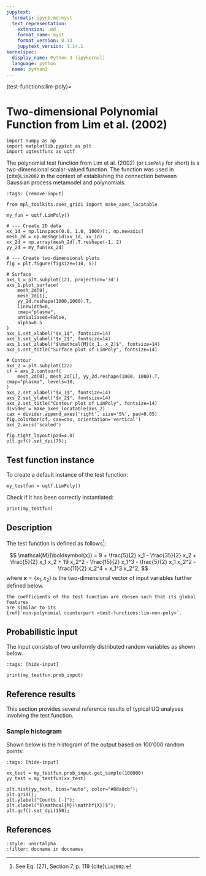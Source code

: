```yaml
---
jupytext:
  formats: ipynb,md:myst
  text_representation:
    extension: .md
    format_name: myst
    format_version: 0.13
    jupytext_version: 1.14.1
kernelspec:
  display_name: Python 3 (ipykernel)
  language: python
  name: python3
---
```


(test-functions:lim-poly)=
# Two-dimensional Polynomial Function from Lim et al. (2002)

```{code-cell} ipython3
import numpy as np
import matplotlib.pyplot as plt
import uqtestfuns as uqtf
```

The polynomial test function from Lim et al. (2002) (or `LimPoly` for short)
is a two-dimensional scalar-valued function.
The function was used in {cite}`Lim2002` in the context of establishing the
connection between Gaussian process metamodel and polynomials.

```{code-cell} ipython3
:tags: [remove-input]

from mpl_toolkits.axes_grid1 import make_axes_locatable

my_fun = uqtf.LimPoly()

# --- Create 2D data
xx_1d = np.linspace(0.0, 1.0, 1000)[:, np.newaxis]
mesh_2d = np.meshgrid(xx_1d, xx_1d)
xx_2d = np.array(mesh_2d).T.reshape(-1, 2)
yy_2d = my_fun(xx_2d)

# --- Create two-dimensional plots
fig = plt.figure(figsize=(10, 5))

# Surface
axs_1 = plt.subplot(121, projection='3d')
axs_1.plot_surface(
    mesh_2d[0],
    mesh_2d[1],
    yy_2d.reshape(1000,1000).T,
    linewidth=0,
    cmap="plasma",
    antialiased=False,
    alpha=0.5
)
axs_1.set_xlabel("$x_1$", fontsize=14)
axs_1.set_ylabel("$x_2$", fontsize=14)
axs_1.set_zlabel("$\mathcal{M}(x_1, x_2)$", fontsize=14)
axs_1.set_title("Surface plot of LimPoly", fontsize=14)

# Contour
axs_2 = plt.subplot(122)
cf = axs_2.contourf(
    mesh_2d[0], mesh_2d[1], yy_2d.reshape(1000, 1000).T, cmap="plasma", levels=10,
)
axs_2.set_xlabel("$x_1$", fontsize=14)
axs_2.set_ylabel("$x_2$", fontsize=14)
axs_2.set_title("Contour plot of LimPoly", fontsize=14)
divider = make_axes_locatable(axs_2)
cax = divider.append_axes('right', size='5%', pad=0.05)
fig.colorbar(cf, cax=cax, orientation='vertical')
axs_2.axis('scaled')

fig.tight_layout(pad=4.0)
plt.gcf().set_dpi(75);
```

## Test function instance

To create a default instance of the test function:

```{code-cell} ipython3
my_testfun = uqtf.LimPoly()
```

Check if it has been correctly instantiated:

```{code-cell} ipython3
print(my_testfun)
```

## Description

The test function is defined as follows[^location]:

$$
\mathcal{M}(\boldsymbol{x}) = 9 + \frac{5}{2} x_1 - \frac{35}{2} x_2 + \frac{5}{2} x_1 x_2 + 19 x_2^2 - \frac{15}{2} x_1^3 - \frac{5}{2} x_1 x_2^2 - \frac{11}{2} x_2^4 + x_1^3 x_2^2,
$$
where $\boldsymbol{x} = \{ x_1, x_2 \}$
is the two-dimensional vector of input variables further defined below.

```{note}
The coefficients of the test function are chosen such that its global features
are similar to its
{ref}`non-polynomial counterpart <test-functions:lim-non-poly>`.
```

## Probabilistic input

The input consists of two uniformly distributed random variables as shown
below.

```{code-cell} ipython3
:tags: [hide-input]

print(my_testfun.prob_input)
```

## Reference results

This section provides several reference results of typical UQ analyses involving
the test function.

### Sample histogram

Shown below is the histogram of the output based on $100'000$ random points:

```{code-cell} ipython3
:tags: [hide-input]

xx_test = my_testfun.prob_input.get_sample(100000)
yy_test = my_testfun(xx_test)

plt.hist(yy_test, bins="auto", color="#8da0cb");
plt.grid();
plt.ylabel("Counts [-]");
plt.xlabel("$\mathcal{M}(\mathbf{X})$");
plt.gcf().set_dpi(150);
```

## References

```{bibliography}
:style: unsrtalpha
:filter: docname in docnames
```

[^location]: See Eq. (27), Section 7, p. 119 {cite}`Lim2002`.